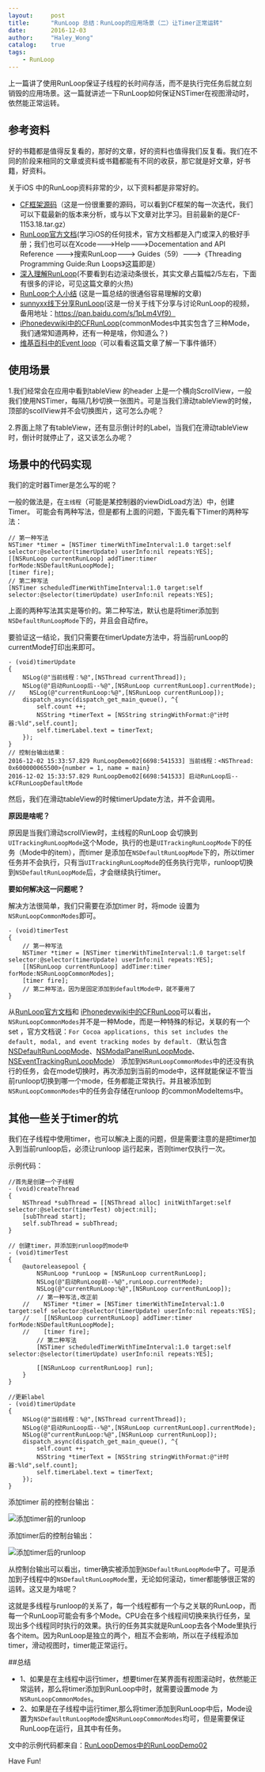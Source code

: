 ```yaml
---
layout:     post
title:      "RunLoop 总结：RunLoop的应用场景（二）让Timer正常运转"
date:       2016-12-03
author:     "Haley_Wong"
catalog:    true
tags:
    - RunLoop
---
```


上一篇讲了使用RunLoop保证子线程的长时间存活，而不是执行完任务后就立刻销毁的应用场景。这一篇就讲述一下RunLoop如何保证NSTimer在视图滑动时，依然能正常运转。

## 参考资料
好的书籍都是值得反复看的，那好的文章，好的资料也值得我们反复看。我们在不同的阶段来相同的文章或资料或书籍都能有不同的收获，那它就是好文章，好书籍，好资料。

关于iOS 中的RunLoop资料非常的少，以下资料都是非常好的。

* [CF框架源码](https://opensource.apple.com/tarballs/CF/)（这是一份很重要的源码，可以看到CF框架的每一次迭代，我们可以下载最新的版本来分析，或与以下文章对比学习。目前最新的是CF-1153.18.tar.gz）
* [RunLoop官方文档](https://developer.apple.com/library/content/documentation/Cocoa/Conceptual/Multithreading/RunLoopManagement/RunLoopManagement.html)(学习iOS的任何技术，官方文档都是入门或深入的极好手册；我们也可以在Xcode--->Help--->Docementation and API Reference --->搜索RunLoop---> Guides（59）--->《Threading Programming Guide:Run Loops》这篇即是）
* [深入理解RunLoop](http://blog.ibireme.com/2015/05/18/runloop/)(不要看到右边滚动条很长，其实文章占篇幅2/5左右，下面有很多的评论，可见这篇文章的火热)
* [RunLoop个人小结](http://www.jianshu.com/p/37ab0397fec7#) (这是一篇总结的很通俗容易理解的文章)
* [sunnyxx线下分享RunLoop](http://v.youku.com/v_show/id_XODgxODkzODI0.html)(这是一份关于线下分享与讨论RunLoop的视频，备用地址：https://pan.baidu.com/s/1pLm4Vf9）
* [iPhonedevwiki中的CFRunLoop](http://iphonedevwiki.net/index.php/CFRunLoop)(commonModes中其实包含了三种Mode，我们通常知道两种，还有一种是啥，你知道么？)
* [维基百科中的Event loop](https://en.wikipedia.org/wiki/Event_loop)（可以看看这篇文章了解一下事件循环）

## 使用场景
1.我们经常会在应用中看到tableView 的header 上是一个横向ScrollView，一般我们使用NSTimer，每隔几秒切换一张图片。可是当我们滑动tableView的时候，顶部的scollView并不会切换图片，这可怎么办呢？

2.界面上除了有tableView，还有显示倒计时的Label，当我们在滑动tableView时，倒计时就停止了，这又该怎么办呢？

## 场景中的代码实现

我们的定时器Timer是怎么写的呢？

一般的做法是，在`主线程`（可能是某控制器的viewDidLoad方法）中，创建Timer。
可能会有两种写法，但是都有上面的问题，下面先看下Timer的两种写法：

```
// 第一种写法
NSTimer *timer = [NSTimer timerWithTimeInterval:1.0 target:self selector:@selector(timerUpdate) userInfo:nil repeats:YES];
[[NSRunLoop currentRunLoop] addTimer:timer forMode:NSDefaultRunLoopMode];
[timer fire];
// 第二种写法
[NSTimer scheduledTimerWithTimeInterval:1.0 target:self selector:@selector(timerUpdate) userInfo:nil repeats:YES];
```
上面的两种写法其实是等价的。第二种写法，默认也是将timer添加到`NSDefaultRunLoopMode`下的，并且会自动fire。

要验证这一结论，我们只需要在timerUpdate方法中，将当前runLoop的currentMode打印出来即可。

```
- (void)timerUpdate
{
    NSLog(@"当前线程：%@",[NSThread currentThread]);
    NSLog(@"启动RunLoop后--%@",[NSRunLoop currentRunLoop].currentMode);
//    NSLog(@"currentRunLoop:%@",[NSRunLoop currentRunLoop]);
    dispatch_async(dispatch_get_main_queue(), ^{
        self.count ++;
        NSString *timerText = [NSString stringWithFormat:@"计时器:%ld",self.count];
        self.timerLabel.text = timerText;
    });
}
// 控制台输出结果：
2016-12-02 15:33:57.829 RunLoopDemo02[6698:541533] 当前线程：<NSThread: 0x600000065500>{number = 1, name = main}
2016-12-02 15:33:57.829 RunLoopDemo02[6698:541533] 启动RunLoop后--kCFRunLoopDefaultMode
```

然后，我们在滑动tableView的时候timerUpdate方法，并不会调用。

**原因是啥呢？**

原因是当我们滑动scrollView时，主线程的RunLoop 会切换到`UITrackingRunLoopMode`这个Mode，执行的也是`UITrackingRunLoopMode`下的任务（Mode中的item），而timer 是添加在`NSDefaultRunLoopMode`下的，所以timer任务并不会执行，只有当`UITrackingRunLoopMode`的任务执行完毕，runloop切换到`NSDefaultRunLoopMode`后，才会继续执行timer。


**要如何解决这一问题呢？**

解决方法很简单，我们只需要在添加timer 时，将mode 设置为`NSRunLoopCommonModes`即可。

```
- (void)timerTest
{
    // 第一种写法
    NSTimer *timer = [NSTimer timerWithTimeInterval:1.0 target:self selector:@selector(timerUpdate) userInfo:nil repeats:YES];
    [[NSRunLoop currentRunLoop] addTimer:timer forMode:NSRunLoopCommonModes];
    [timer fire];
    // 第二种写法，因为是固定添加到defaultMode中，就不要用了
}
```
从[RunLoop官方文档](https://developer.apple.com/library/content/documentation/Cocoa/Conceptual/Multithreading/RunLoopManagement/RunLoopManagement.html)和 [iPhonedevwiki中的CFRunLoop](http://iphonedevwiki.net/index.php/CFRunLoop)可以看出，`NSRunLoopCommonModes`并不是一种Mode，而是一种特殊的标记，关联的有一个set ，官方文档说：`For Cocoa applications, this set includes the default, modal, and event tracking modes by default.`（默认包含[NSDefaultRunLoopMode](https://developer.apple.com/reference/foundation/runloopmode/1409732-defaultrunloopmode)、[NSModalPanelRunLoopMode](https://developer.apple.com/reference/foundation/runloopmode/1428524-modalpanelrunloopmode)、[NSEventTrackingRunLoopMode](https://developer.apple.com/reference/foundation/runloopmode/1428765-eventtrackingrunloopmode)）
添加到`NSRunLoopCommonModes`中的还没有执行的任务，会在mode切换时，再次添加到当前的mode中，这样就能保证不管当前runloop切换到哪一个mode，任务都能正常执行。并且被添加到`NSRunLoopCommonModes`中的任务会存储在runloop 的commonModeItems中。

## 其他一些关于timer的坑

我们在子线程中使用timer，也可以解决上面的问题，但是需要注意的是把timer加入到当前runloop后，必须让runloop 运行起来，否则timer仅执行一次。

示例代码：

```
//首先是创建一个子线程
- (void)createThread
{
    NSThread *subThread = [[NSThread alloc] initWithTarget:self selector:@selector(timerTest) object:nil];
    [subThread start];
    self.subThread = subThread;
}

// 创建timer，并添加到runloop的mode中
- (void)timerTest
{
    @autoreleasepool {
        NSRunLoop *runLoop = [NSRunLoop currentRunLoop];
        NSLog(@"启动RunLoop前--%@",runLoop.currentMode);
        NSLog(@"currentRunLoop:%@",[NSRunLoop currentRunLoop]);
        // 第一种写法,改正前
    //    NSTimer *timer = [NSTimer timerWithTimeInterval:1.0 target:self selector:@selector(timerUpdate) userInfo:nil repeats:YES];
    //    [[NSRunLoop currentRunLoop] addTimer:timer forMode:NSDefaultRunLoopMode];
    //    [timer fire];
        // 第二种写法
        [NSTimer scheduledTimerWithTimeInterval:1.0 target:self selector:@selector(timerUpdate) userInfo:nil repeats:YES];
    
        [[NSRunLoop currentRunLoop] run];
    }
}

//更新label
- (void)timerUpdate
{
    NSLog(@"当前线程：%@",[NSThread currentThread]);
    NSLog(@"启动RunLoop后--%@",[NSRunLoop currentRunLoop].currentMode);
    NSLog(@"currentRunLoop:%@",[NSRunLoop currentRunLoop]);
    dispatch_async(dispatch_get_main_queue(), ^{
        self.count ++;
        NSString *timerText = [NSString stringWithFormat:@"计时器:%ld",self.count];
        self.timerLabel.text = timerText;
    });
}

```

添加timer 前的控制台输出：

![添加timer前的runloop](/img/blogs/runloop_2/img_01.webp)

添加timer后的控制台输出：

![添加timer后的runloop](/img/blogs/runloop_2/img_02.webp)

从控制台输出可以看出，timer确实被添加到`NSDefaultRunLoopMode`中了。可是添加到子线程中的`NSDefaultRunLoopMode`里，无论如何滚动，timer都能够很正常的运转。这又是为啥呢？

这就是多线程与runloop的关系了，每一个线程都有一个与之关联的RunLoop，而每一个RunLoop可能会有多个Mode。CPU会在多个线程间切换来执行任务，呈现出多个线程同时执行的效果。执行的任务其实就是RunLoop去各个Mode里执行各个item。因为RunLoop是独立的两个，相互不会影响，所以在子线程添加timer，滑动视图时，timer能正常运行。

##总结

* 1、如果是在主线程中运行timer，想要timer在某界面有视图滚动时，依然能正常运转，那么将timer添加到RunLoop中时，就需要设置mode 为`NSRunLoopCommonModes`。
* 2、如果是在子线程中运行timer,那么将timer添加到RunLoop中后，Mode设置为`NSDefaultRunLoopMode`或`NSRunLoopCommonModes`均可，但是需要保证RunLoop在运行，且其中有任务。

文中的示例代码都来自：[RunLoopDemos中的RunLoopDemo02](https://github.com/Haley-Wong/RunLoopDemos)

Have Fun!







 
  


